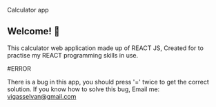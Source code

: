 Calculator app

## Welcome! 👋

This calculator web application made up of REACT JS, Created for to practise my REACT programming skills in use.

#ERROR

There is a bug in this app, you should press '=' twice to get the correct solution.
If you know how to solve this bug, Email me: vigasselvan@gmail.com
